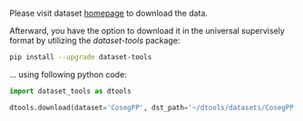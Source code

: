 Please visit dataset [homepage](https://doi.org/10.5281/zenodo.5117176) to download the data. 

Afterward, you have the option to download it in the universal supervisely format by utilizing the *dataset-tools* package:
``` bash
pip install --upgrade dataset-tools
```

... using following python code:
``` python
import dataset_tools as dtools

dtools.download(dataset='CosegPP', dst_path='~/dtools/datasets/CosegPP.tar')
```
